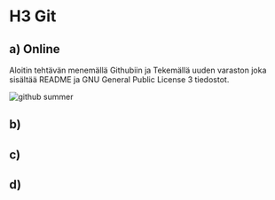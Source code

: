 # H3 Git

## a) Online

Aloitin tehtävän menemällä Githubiin ja Tekemällä uuden varaston joka sisältää README ja GNU General Public License 3 tiedostot.

![github summer](https://user-images.githubusercontent.com/130304789/232325296-08f1bc8e-dca1-45ae-ad8f-192f77f6636e.PNG)




## b)






## c)







## d)
